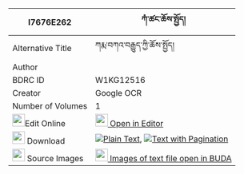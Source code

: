 |I7676E262|ཀཾ་ཚང་ཆོས་སྤྱོད། 
| --- | --- 
|Alternative Title |ཀརྨ་བཀའ་བརྒྱུད་ཀྱི་ཆོས་སྤྱོད།
|Author | 
|BDRC ID | W1KG12516
|Creator | Google OCR
|Number of Volumes| 1
|<img width="25" src="https://img.icons8.com/color/25/000000/edit-property.png">Edit Online| [<img width="25" src="https://avatars.githubusercontent.com/u/45091458?s=200&v=4"> Open in Editor](http://editor.openpecha.org/I7676E262)
|<img width="25" src="https://img.icons8.com/fluent/48/000000/download-2.png"/>  Download | [![](https://img.icons8.com/color/20/000000/txt.png)Plain Text](https://github.com/Openpecha/I7676E262/releases/download/v1/kam_tsang_chocho_plain_I7676E262.zip), [![](https://img.icons8.com/color/20/000000/txt.png)Text with Pagination](https://github.com/Openpecha/I7676E262/releases/download/v1/kam_tsang_chocho_pages_I7676E262.zip)
|<img width="25" src="https://img.icons8.com/plasticine/100/000000/pictures-folder.png"/>  Source Images | [<img width="25" src="https://library.bdrc.io/icons/BUDA-small.svg"> Images of text file open in BUDA](https://library.bdrc.io/show/bdr:W1KG12516)